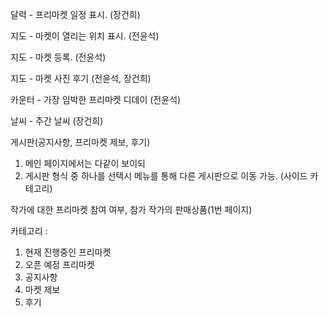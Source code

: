 달력 - 프리마켓 일정 표시. (장건희)



지도 - 마켓이 열리는 위치 표시. (전윤석)



지도 - 마켓 등록. (전윤석)



지도 - 마켓 사진 후기 (전윤석, 장건희)



카운터 - 가장 임박한 프리마켓 디데이 (전윤석)



날씨 - 주간 날씨 (장건희)



게시판(공지사항, 프리마켓 제보, 후기) 

1. 메인 페이지에서는 다같이 보이되
2. 게시판 형식 중 하나를 선택시 메뉴를 통해 다른 게시판으로 이동 가능. (사이드 카테고리)



작가에 대한 프리마켓 참여 여부, 참가 작가의 판매상품(1번 페이지)



카테고리 :

1. 현재 진행중인 프리마켓
2. 오픈 예정 프리마켓
3. 공지사항
4. 마켓 제보
5. 후기



